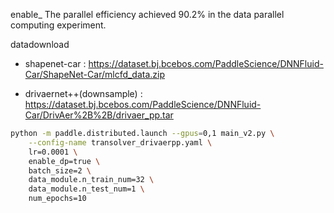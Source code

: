 
enable_
The parallel efficiency achieved 90.2% in the data parallel computing experiment.


datadownload
- shapenet-car : https://dataset.bj.bcebos.com/PaddleScience/DNNFluid-Car/ShapeNet-Car/mlcfd_data.zip

- drivaernet++(downsample) : https://dataset.bj.bcebos.com/PaddleScience/DNNFluid-Car/DrivAer%2B%2B/drivaer_pp.tar


```sh
python -m paddle.distributed.launch --gpus=0,1 main_v2.py \
    --config-name transolver_drivaerpp.yaml \
    lr=0.0001 \
    enable_dp=true \
    batch_size=2 \
    data_module.n_train_num=32 \
    data_module.n_test_num=1 \
    num_epochs=10
```
